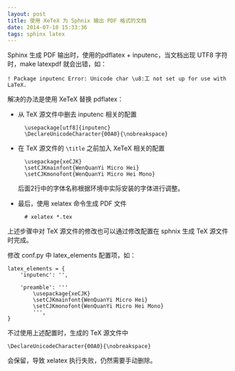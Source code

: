 ```yaml
---
layout: post
title: 使用 XeTeX 为 Sphnix 输出 PDF 格式的文档
date: 2014-07-10 15:33:36
tags: sphinx latex
---
```

Sphinx 生成 PDF 输出时，使用的pdflatex + inputenc，当文档出现 UTF8 字符时，make latexpdf 就会出错，如：

    ! Package inputenc Error: Unicode char \u8:工 not set up for use with LaTeX.

解决的办法是使用 XeTeX 替换 pdflatex：

* 从 TeX 源文件中删去 inputenc 相关的配置

        \usepackage[utf8]{inputenc}
        \DeclareUnicodeCharacter{00A0}{\nobreakspace}

* 在 TeX 源文件的 `\title` 之前加入 XeTeX 相关的配置

        \usepackage{xeCJK}
        \setCJKmainfont{WenQuanYi Micro Hei}
        \setCJKmonofont{WenQuanYi Micro Hei Mono}
    
    后面2行中的字体名称根据环境中实际安装的字体进行调整。

* 最后，使用 xelatex 命令生成 PDF 文件

        # xelatex *.tex

上述步骤中对 TeX 源文件的修改也可以通过修改配置在 sphnix 生成 TeX 源文件时完成。

修改 conf.py 中 latex_elements 配置项，如：

    latex_elements = { 
        'inputenc': '', 

        'preamble': ''' 
            \usepackage{xeCJK}
            \setCJKmainfont{WenQuanYi Micro Hei}
            \setCJKmonofont{WenQuanYi Micro Hei Mono}
            ''',
    }

不过使用上述配置时，生成的 TeX 源文件中

    \DeclareUnicodeCharacter{00A0}{\nobreakspace}
会保留，导致 xelatex 执行失败，仍然需要手动删除。
